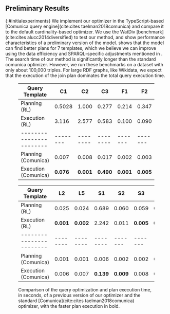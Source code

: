 ## Preliminary Results
{:#initialexperiments}
We implement our optimizer in the TypeScript-based [Comunica query engine](cite:cites taelman2018comunica) and compare it to the default cardinality-based optimizer.
We use the WatDiv [benchmark](cite:cites alucc2014diversified) to test our method,
and show performance characteristics of a preliminary version of the model.
[](#initresults) shows that the model can find better plans for 7 templates, which we believe we can improve using the data efficiency and SPARQL-specific adjustments mentioned in [](#method). The search time of our method is significantly longer than the standard comunica optimizer. However, we run these benchmarks on a dataset with only about 100,000 triples. For large RDF graphs, like Wikidata, we expect that the execution of the join plan dominates the total query execution time.

<figure id="initresults" class="table" markdown="1">

| Query Template           | C1     | C2     | C3     | F1    | F2    | F3    | F4     | F5    | L1    |
| ------------------------ |--------|--------|--------|-------|-------|-------|--------|-------|-------|
| Planning (RL)            | 0.5028 | 1.000  | 0.277  | 0.214 | 0.347 | 0.160 | 0.800  | 0.278 | 0.027 |
| Execution (RL)           | 3.116  | 2.577  | 0.583  | 0.100 | 0.090 | 0.062 | 1.906  | __0.059__ |__0.006__ |
| ------------------------ |--------|--------|--------|-------|-------|-------|--------|-------|-------|
| Planning (Comunica)      | 0.007  | 0.008  | 0.017  | 0.002 | 0.003 | 0.005 | 0.005  | 0.005 | 0.002 |
| Execution (Comunica)     | __0.076__  | __0.001__  | __0.490__  | __0.001__ |__0.005__ |__0.008__ | __0.012__  | 0.194 | 0.032 |

| Query Template           | L2     | L5     | S1     | S2    | S3    | S4    | S5     | S6    | S7    |
| ------------------------ |--------|--------|--------|-------|-------|-------|--------|-------|-------|
| Planning (RL)            | 0.025  | 0.024  | 0.689  | 0.060 | 0.059 | 0.066 | 0.059  | 0.021 | 0.028 |
| Execution (RL)           | __0.001__  | __0.002__  | 2.242  | 0.011 | __0.005__ | __0.000__ | __0.002__  | 0.008 | 0.002 |
| ------------------------ |--------|--------|--------|-------|-------|-------|--------|-------|-------|
| Planning (Comunica)      | 0.001  | 0.001  | 0.006  | 0.002 | 0.002 | 0.002 | 0.002  | 0.002 | 0.002 |
| Execution (Comunica)     | 0.006  | 0.007  | __0.139__  | __0.009__ | 0.008  | 0.005 | 0.009 | __0.001__ | __0.000__ |

<figcaption markdown="block">
Comparison of the query optimization and plan execution time, in seconds, of a previous version of our optimizer and the standard [Comunica](cite:cites taelman2018comunica) optimizer, with the faster plan execution in bold.
</figcaption>
</figure>
